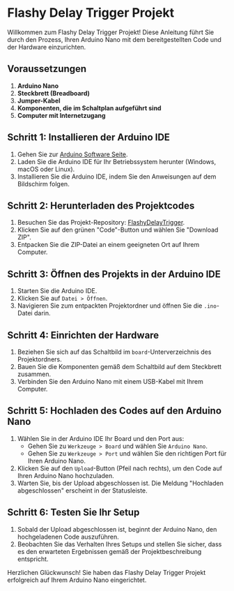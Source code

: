 # Flashy Delay Trigger Projekt

Willkommen zum Flashy Delay Trigger Projekt! Diese Anleitung führt Sie durch den Prozess, Ihren Arduino Nano mit dem bereitgestellten Code und der Hardware einzurichten.

## Voraussetzungen

1. **Arduino Nano**
2. **Steckbrett (Breadboard)**
3. **Jumper-Kabel**
4. **Komponenten, die im Schaltplan aufgeführt sind**
5. **Computer mit Internetzugang**

## Schritt 1: Installieren der Arduino IDE

1. Gehen Sie zur [Arduino Software Seite](https://www.arduino.cc/en/software).
2. Laden Sie die Arduino IDE für Ihr Betriebssystem herunter (Windows, macOS oder Linux).
3. Installieren Sie die Arduino IDE, indem Sie den Anweisungen auf dem Bildschirm folgen.

## Schritt 2: Herunterladen des Projektcodes

1. Besuchen Sie das Projekt-Repository: [FlashyDelayTrigger](https://github.com/DatBlaueHus/FlashyDelayTrigger/tree/master).
2. Klicken Sie auf den grünen "Code"-Button und wählen Sie "Download ZIP".
3. Entpacken Sie die ZIP-Datei an einem geeigneten Ort auf Ihrem Computer.

## Schritt 3: Öffnen des Projekts in der Arduino IDE

1. Starten Sie die Arduino IDE.
2. Klicken Sie auf `Datei > Öffnen`.
3. Navigieren Sie zum entpackten Projektordner und öffnen Sie die `.ino`-Datei darin.

## Schritt 4: Einrichten der Hardware

1. Beziehen Sie sich auf das Schaltbild im `board`-Unterverzeichnis des Projektordners.
2. Bauen Sie die Komponenten gemäß dem Schaltbild auf dem Steckbrett zusammen.
3. Verbinden Sie den Arduino Nano mit einem USB-Kabel mit Ihrem Computer.

## Schritt 5: Hochladen des Codes auf den Arduino Nano

1. Wählen Sie in der Arduino IDE Ihr Board und den Port aus:
    - Gehen Sie zu `Werkzeuge > Board` und wählen Sie `Arduino Nano`.
    - Gehen Sie zu `Werkzeuge > Port` und wählen Sie den richtigen Port für Ihren Arduino Nano.
2. Klicken Sie auf den `Upload`-Button (Pfeil nach rechts), um den Code auf Ihren Arduino Nano hochzuladen.
3. Warten Sie, bis der Upload abgeschlossen ist. Die Meldung "Hochladen abgeschlossen" erscheint in der Statusleiste.

## Schritt 6: Testen Sie Ihr Setup

1. Sobald der Upload abgeschlossen ist, beginnt der Arduino Nano, den hochgeladenen Code auszuführen.
2. Beobachten Sie das Verhalten Ihres Setups und stellen Sie sicher, dass es den erwarteten Ergebnissen gemäß der Projektbeschreibung entspricht.

Herzlichen Glückwunsch! Sie haben das Flashy Delay Trigger Projekt erfolgreich auf Ihrem Arduino Nano eingerichtet.
